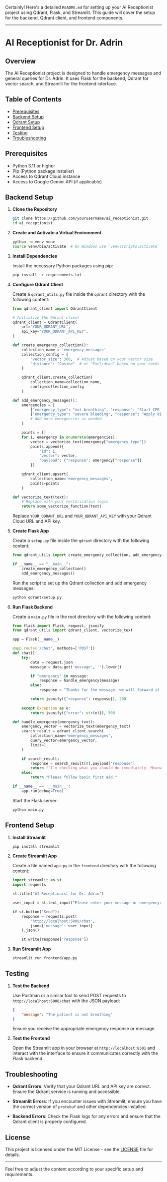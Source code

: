 Certainly! Here's a detailed `README.md` for setting up your AI Receptionist project using Qdrant, Flask, and Streamlit. This guide will cover the setup for the backend, Qdrant client, and frontend components.

---

# AI Receptionist for Dr. Adrin

## Overview

The AI Receptionist project is designed to handle emergency messages and general queries for Dr. Adrin. It uses Flask for the backend, Qdrant for vector search, and Streamlit for the frontend interface.

## Table of Contents

- [Prerequisites](#prerequisites)
- [Backend Setup](#backend-setup)
- [Qdrant Setup](#qdrant-setup)
- [Frontend Setup](#frontend-setup)
- [Testing](#testing)
- [Troubleshooting](#troubleshooting)

## Prerequisites

- Python 3.11 or higher
- Pip (Python package installer)
- Access to Qdrant Cloud instance
- Access to Google Gemini API (if applicable)

## Backend Setup

1. **Clone the Repository**

   ```bash
   git clone https://github.com/yourusername/ai_receptionist.git
   cd ai_receptionist
   ```

2. **Create and Activate a Virtual Environment**

   ```bash
   python -m venv venv
   source venv/bin/activate  # On Windows use `venv\Scripts\activate`
   ```

3. **Install Dependencies**

   Install the necessary Python packages using pip:

   ```bash
   pip install -r requirements.txt
   ```

4. **Configure Qdrant Client**

   Create a `qdrant_utils.py` file inside the `qdrant` directory with the following content:

   ```python
   from qdrant_client import QdrantClient

   # Initialize the Qdrant client
   qdrant_client = QdrantClient(
       url="YOUR_QDRANT_URL",
       api_key="YOUR_QDRANT_API_KEY",
   )

   def create_emergency_collection():
       collection_name = 'emergency_messages'
       collection_config = {
           "vector_size": 300,  # Adjust based on your vector size
           "distance": "Cosine"  # or "Euclidean" based on your needs
       }

       qdrant_client.create_collection(
           collection_name=collection_name,
           config=collection_config
       )

   def add_emergency_messages():
       emergencies = [
           {"emergency_type": "not breathing", "response": "Start CPR immediately. Push against the chest of the patient and blow air into their mouth in a constant rhythm."},
           {"emergency_type": "severe bleeding", "response": "Apply direct pressure to the wound. Keep the patient calm and seek immediate medical attention."},
           # Add more emergencies as needed
       ]

       points = []
       for i, emergency in enumerate(emergencies):
           vector = vectorize_text(emergency["emergency_type"])
           points.append({
               "id": i,
               "vector": vector,
               "payload": {"response": emergency["response"]}
           })

       qdrant_client.upsert(
           collection_name='emergency_messages',
           points=points
       )

   def vectorize_text(text):
       # Replace with your vectorization logic
       return some_vectorize_function(text)
   ```

   Replace `YOUR_QDRANT_URL` and `YOUR_QDRANT_API_KEY` with your Qdrant Cloud URL and API key.

5. **Create Flask App**

   Create a `setup.py` file inside the `qdrant` directory with the following content:

   ```python
   from qdrant_utils import create_emergency_collection, add_emergency_messages

   if __name__ == "__main__":
       create_emergency_collection()
       add_emergency_messages()
   ```

   Run the script to set up the Qdrant collection and add emergency messages:

   ```bash
   python qdrant/setup.py
   ```

6. **Run Flask Backend**

   Create a `main.py` file in the root directory with the following content:

   ```python
   from flask import Flask, request, jsonify
   from qdrant_utils import qdrant_client, vectorize_text

   app = Flask(__name__)

   @app.route('/chat', methods=['POST'])
   def chat():
       try:
           data = request.json
           message = data.get('message', '').lower()

           if "emergency" in message:
               response = handle_emergency(message)
           else:
               response = "Thanks for the message, we will forward it to Dr. Adrin."

           return jsonify({"response": response}), 200
       
       except Exception as e:
           return jsonify({"error": str(e)}), 500

   def handle_emergency(emergency_text):
       emergency_vector = vectorize_text(emergency_text)
       search_result = qdrant_client.search(
           collection_name='emergency_messages',
           query_vector=emergency_vector,
           limit=1
       )

       if search_result:
           response = search_result[0].payload['response']
           return f"I'm checking what you should do immediately. Meanwhile, can you tell me which area you're located in right now? Dr. Adrin will arrive in approximately 10 minutes."
       else:
           return "Please follow basic first aid."

   if __name__ == '__main__':
       app.run(debug=True)
   ```

   Start the Flask server:

   ```bash
   python main.py
   ```

## Frontend Setup

1. **Install Streamlit**

   ```bash
   pip install streamlit
   ```

2. **Create Streamlit App**

   Create a file named `app.py` in the `frontend` directory with the following content:

   ```python
   import streamlit as st
   import requests

   st.title("AI Receptionist for Dr. Adrin")

   user_input = st.text_input("Please enter your message or emergency:")

   if st.button("Send"):
       response = requests.post(
           'http://localhost:5000/chat',
           json={'message': user_input}
       ).json()

       st.write(response['response'])
   ```

3. **Run Streamlit App**

   ```bash
   streamlit run frontend/app.py
   ```

## Testing

1. **Test the Backend**

   Use Postman or a similar tool to send POST requests to `http://localhost:5000/chat` with the JSON payload:

   ```json
   {
       "message": "The patient is not breathing"
   }
   ```

   Ensure you receive the appropriate emergency response or message.

2. **Test the Frontend**

   Open the Streamlit app in your browser at `http://localhost:8501` and interact with the interface to ensure it communicates correctly with the Flask backend.

## Troubleshooting

- **Qdrant Errors**: Verify that your Qdrant URL and API key are correct. Ensure the Qdrant service is running and accessible.

- **Streamlit Errors**: If you encounter issues with Streamlit, ensure you have the correct version of `protobuf` and other dependencies installed.

- **Backend Errors**: Check the Flask logs for any errors and ensure that the Qdrant client is properly configured.

## License

This project is licensed under the MIT License - see the [LICENSE](LICENSE) file for details.

---

Feel free to adjust the content according to your specific setup and requirements.